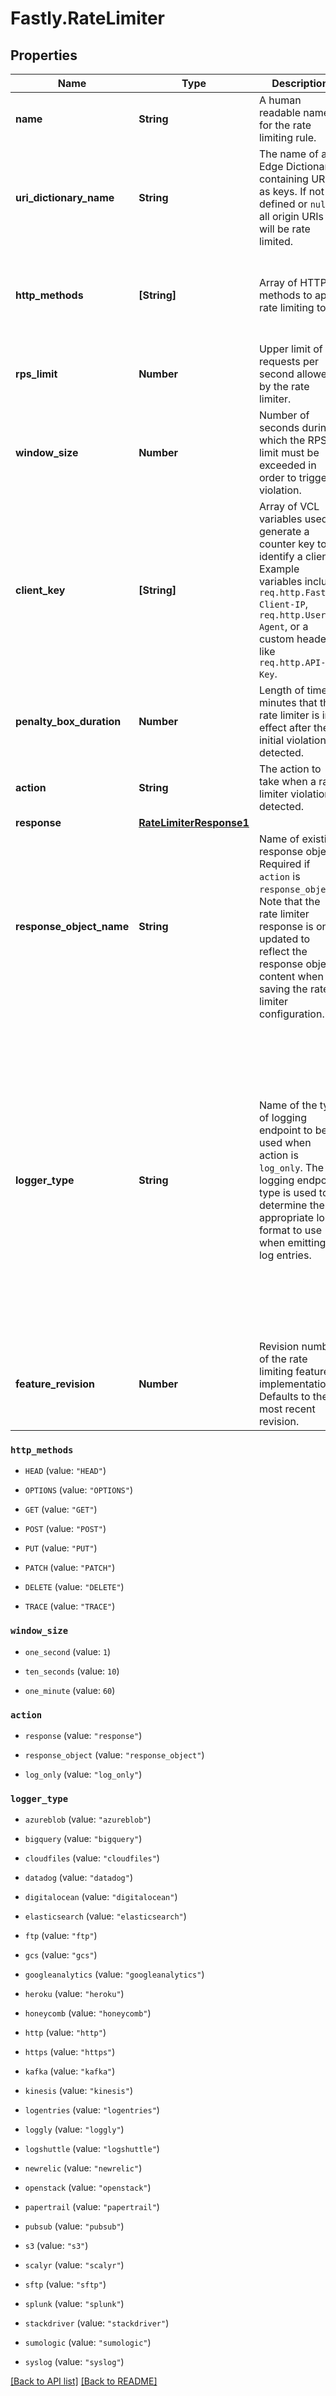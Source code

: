 # Fastly.RateLimiter

## Properties

Name | Type | Description | Notes
------------ | ------------- | ------------- | -------------
**name** | **String** | A human readable name for the rate limiting rule. | [optional] 
**uri_dictionary_name** | **String** | The name of an Edge Dictionary containing URIs as keys. If not defined or `null`, all origin URIs will be rate limited. | [optional] 
**http_methods** | **[String]** | Array of HTTP methods to apply rate limiting to. | [optional]  [one of: "HEAD", "OPTIONS", "GET", "POST", "PUT", "PATCH", "DELETE", "TRACE"]
**rps_limit** | **Number** | Upper limit of requests per second allowed by the rate limiter. | [optional] 
**window_size** | **Number** | Number of seconds during which the RPS limit must be exceeded in order to trigger a violation. | [optional]  [one of: 1, 10, 60]
**client_key** | **[String]** | Array of VCL variables used to generate a counter key to identify a client. Example variables include `req.http.Fastly-Client-IP`, `req.http.User-Agent`, or a custom header like `req.http.API-Key`. | [optional] 
**penalty_box_duration** | **Number** | Length of time in minutes that the rate limiter is in effect after the initial violation is detected. | [optional] 
**action** | **String** | The action to take when a rate limiter violation is detected. | [optional]  [one of: "response", "response_object", "log_only"]
**response** | [**RateLimiterResponse1**](RateLimiterResponse1.md) |  | [optional] 
**response_object_name** | **String** | Name of existing response object. Required if `action` is `response_object`. Note that the rate limiter response is only updated to reflect the response object content when saving the rate limiter configuration. | [optional] 
**logger_type** | **String** | Name of the type of logging endpoint to be used when action is `log_only`. The logging endpoint type is used to determine the appropriate log format to use when emitting log entries. | [optional]  [one of: "azureblob", "bigquery", "cloudfiles", "datadog", "digitalocean", "elasticsearch", "ftp", "gcs", "googleanalytics", "heroku", "honeycomb", "http", "https", "kafka", "kinesis", "logentries", "loggly", "logshuttle", "newrelic", "openstack", "papertrail", "pubsub", "s3", "scalyr", "sftp", "splunk", "stackdriver", "sumologic", "syslog"]
**feature_revision** | **Number** | Revision number of the rate limiting feature implementation. Defaults to the most recent revision. | [optional] 



 

### `http_methods`

* `HEAD` (value: `"HEAD"`)

* `OPTIONS` (value: `"OPTIONS"`)

* `GET` (value: `"GET"`)

* `POST` (value: `"POST"`)

* `PUT` (value: `"PUT"`)

* `PATCH` (value: `"PATCH"`)

* `DELETE` (value: `"DELETE"`)

* `TRACE` (value: `"TRACE"`)





 

### `window_size`

* `one_second` (value: `1`)

* `ten_seconds` (value: `10`)

* `one_minute` (value: `60`)





 

### `action`

* `response` (value: `"response"`)

* `response_object` (value: `"response_object"`)

* `log_only` (value: `"log_only"`)





 

### `logger_type`

* `azureblob` (value: `"azureblob"`)

* `bigquery` (value: `"bigquery"`)

* `cloudfiles` (value: `"cloudfiles"`)

* `datadog` (value: `"datadog"`)

* `digitalocean` (value: `"digitalocean"`)

* `elasticsearch` (value: `"elasticsearch"`)

* `ftp` (value: `"ftp"`)

* `gcs` (value: `"gcs"`)

* `googleanalytics` (value: `"googleanalytics"`)

* `heroku` (value: `"heroku"`)

* `honeycomb` (value: `"honeycomb"`)

* `http` (value: `"http"`)

* `https` (value: `"https"`)

* `kafka` (value: `"kafka"`)

* `kinesis` (value: `"kinesis"`)

* `logentries` (value: `"logentries"`)

* `loggly` (value: `"loggly"`)

* `logshuttle` (value: `"logshuttle"`)

* `newrelic` (value: `"newrelic"`)

* `openstack` (value: `"openstack"`)

* `papertrail` (value: `"papertrail"`)

* `pubsub` (value: `"pubsub"`)

* `s3` (value: `"s3"`)

* `scalyr` (value: `"scalyr"`)

* `sftp` (value: `"sftp"`)

* `splunk` (value: `"splunk"`)

* `stackdriver` (value: `"stackdriver"`)

* `sumologic` (value: `"sumologic"`)

* `syslog` (value: `"syslog"`)





[[Back to API list]](../../README.md#endpoints) [[Back to README]](../../README.md)
